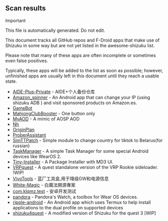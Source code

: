 ## Scan results
> [!IMPORTANT]
> This file is automatically generated. Do not edit.

This document tracks all GitHub repos and F-Droid apps that make use of Shizuku in some way but are not yet listed in the awesome-shizuku list.

Please note that many of these apps are often incomplete or sometimes even false positives.

Typically, these apps will be added to the list as soon as possible; however, unfinished apps are usually left in this document until they reach a usable state.

 * [AIDE-Plus-Private](https://github.com/ZeroAicy/AIDE-Plus-Private) - AIDE+个人备份仓库
 * [Amazon_spinner](https://github.com/alexandrampolta/Amazon_spinner) - An Android app that can change your IP (using shizuku ADB ) and visit sponsored products on Amazon.es.
 * [GameBot](https://github.com/tkkcc/GameBot)
 * [MahjongClubBooster](https://github.com/OlegPV2/MahjongClubBooster) - One button only
 * [MyAOD](https://github.com/Uvneshkumar/MyAOD) - A mimic of AOSP AOD
 * [Nh](https://github.com/Huffmybird/Nh)
 * [OriginPlan](https://github.com/ItosEO/OriginPlan)
 * [ProberAssistant](https://github.com/ZhuRuoLing/ProberAssistant)
 * [SimTTPatch](https://github.com/RecodeLiner/SimTTPatch) - Simple module to change country for tiktok to Belarus(for russian)
 * [TaskManager](https://github.com/java30433/TaskManager) - A simple Task Manager for some special Android devices like WearOS 2.
 * [Tiny-Installer](https://github.com/trindadedev13/Tiny-Installer) - A Package Installer with MD3 UI.
 * [VRPquest](https://github.com/metalex201/VRPquest) - A quest standalone version of the VRP Rookie sideloader.  !WIP!
 * [VivoTools](https://github.com/ItosEO/VivoTools) - 蓝厂工具盒,用于降级GW和电源信息
 * [White-Magic](https://github.com/KennyYang0726/White-Magic) - 白魔法開源專案
 * [com.klqmz.test](https://github.com/kuaileqimingzi/com.klqmz.test) - 安卓开发测试
 * [pandora](https://github.com/maisymoe/pandora) - Pandora's Watch, a toolbox for Wear OS devices.
 * [ripple-android](https://github.com/husmus00/ripple-android) - An Android app which uses Termux to help install applications to the dual profile on supported devices
 * [shizuku4quest](https://github.com/metalex201/shizuku4quest) - A modified version of Shizuku for the quest 3 [WIP]
